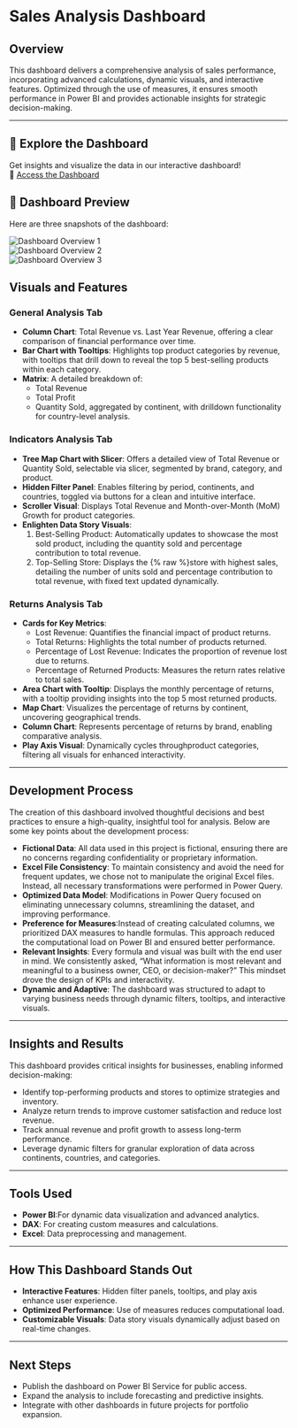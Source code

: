 # Sales Analysis Dashboard

## Overview
This dashboard delivers a comprehensive analysis of sales performance, incorporating advanced calculations, dynamic visuals, and interactive features. Optimized through the use of measures, it ensures smooth performance in Power BI and provides actionable insights for strategic decision-making.

---

## 🚀 Explore the Dashboard
Get insights and visualize the data in our interactive dashboard!  
🔗 [Access the Dashboard](https://app.powerbi.com/view?r=eyJrIjoiNzc3MzM5ZTAtZGE0MS00OTRlLTk4ZDUtN2MzOTAyMzk3NGRmIiwidCI6IjY1OWNlMmI4LTA3MTQtNDE5OC04YzM4LWRjOWI2MGFhYmI1NyJ9)

## 📸 Dashboard Preview  
Here are three snapshots of the dashboard:  

![Dashboard Overview 1](![Overview1](https://github.com/user-attachments/assets/0151007b-aa7b-4ce0-a11c-ebe727e55bd5)
)  
![Dashboard Overview 2](![Overview2](https://github.com/user-attachments/assets/56764e06-1447-438a-8c34-f3c61b7d0d22)
)  
![Dashboard Overview 3](![Overview3](https://github.com/user-attachments/assets/e3d245b9-8a0a-4652-9a1d-2bb614d64f4b)
)  




## Visuals and Features

### General Analysis Tab
- **Column Chart**: Total Revenue vs. Last Year Revenue, offering a clear comparison of financial performance over time.
- **Bar Chart with Tooltips**: Highlights top product categories by revenue, with tooltips that drill down to reveal the top 5 best-selling products within each category.
- **Matrix**: A detailed breakdown of:
  - Total Revenue
  - Total Profit
  - Quantity Sold, aggregated by continent, with drilldown functionality for country-level analysis.

### Indicators Analysis Tab
- **Tree Map Chart with Slicer**: Offers a detailed view of Total Revenue or Quantity Sold, selectable via slicer, segmented by brand, category, and product.
- **Hidden Filter Panel**: Enables filtering by period, continents, and countries, toggled via buttons for a clean and intuitive interface.
- **Scroller Visual**: Displays Total Revenue and Month-over-Month (MoM) Growth for product categories.
- **Enlighten Data Story Visuals**:
  1. Best-Selling Product: Automatically updates to showcase the most sold product, including the quantity sold and percentage contribution to total revenue.
  2. Top-Selling Store: Displays the {% raw %}store with highest sales, detailing the number of units sold and percentage contribution to total revenue, with fixed text updated dynamically.

### Returns Analysis Tab
- **Cards for Key Metrics**:
  - Lost Revenue: Quantifies the financial impact of product returns.
  - Total Returns: Highlights the total number of products returned.
  - Percentage of Lost Revenue: Indicates the proportion of revenue lost due to returns.
  - Percentage of Returned Products: Measures the return rates relative to total sales.
- **Area Chart with Tooltip**: Displays the monthly percentage of returns, with a tooltip providing insights into the top 5 most returned products.
- **Map Chart**: Visualizes the percentage of returns by continent, uncovering geographical trends.
- **Column Chart**: Represents percentage of returns by brand, enabling comparative analysis.
- **Play Axis Visual**: Dynamically cycles throughproduct categories, filtering all visuals for enhanced interactivity.

---

## Development Process
The creation of this dashboard involved thoughtful decisions and best practices to ensure a high-quality, insightful tool for analysis. Below are some key points about the development process:

- **Fictional Data**: All data used in this project is fictional, ensuring there are no concerns regarding confidentiality or proprietary information.
- **Excel File Consistency**: To maintain consistency and avoid the need for frequent updates, we chose not to manipulate the original Excel files. Instead, all necessary transformations were performed in Power Query.
- **Optimized Data Model**: Modifications in Power Query focused on eliminating unnecessary columns, streamlining the dataset, and improving performance.
- **Preference for Measures**:Instead of creating calculated columns, we prioritized DAX measures to handle formulas. This approach reduced the computational load on Power BI and ensured better performance.
- **Relevant Insights**: Every formula and visual was built with the end user in mind. We consistently asked, “What information is most relevant and meaningful to a business owner, CEO, or decision-maker?” This mindset drove the design of KPIs and interactivity.
- **Dynamic and Adaptive**: The dashboard was structured to adapt to varying business needs through dynamic filters, tooltips, and interactive visuals.

---

## Insights and Results
This dashboard provides critical insights for businesses, enabling informed decision-making:

- Identify top-performing products and stores to optimize strategies and inventory.
- Analyze return trends to improve customer satisfaction and reduce lost revenue.
- Track annual revenue and profit growth to assess long-term performance.
- Leverage dynamic filters for granular exploration of data across continents, countries, and categories.

---

## Tools Used
- **Power BI**:For dynamic data visualization and advanced analytics.
- **DAX**: For creating custom measures and calculations.
- **Excel**: Data preprocessing and management.

---

## How This Dashboard Stands Out
- **Interactive Features**: Hidden filter panels, tooltips, and play axis enhance user experience.
- **Optimized Performance**: Use of measures reduces computational load.
- **Customizable Visuals**: Data story visuals dynamically adjust based on real-time changes.

---

## Next Steps
- Publish the dashboard on Power BI Service for public access.
- Expand the analysis to include forecasting and predictive insights.
- Integrate with other dashboards in future projects for portfolio expansion.

  




